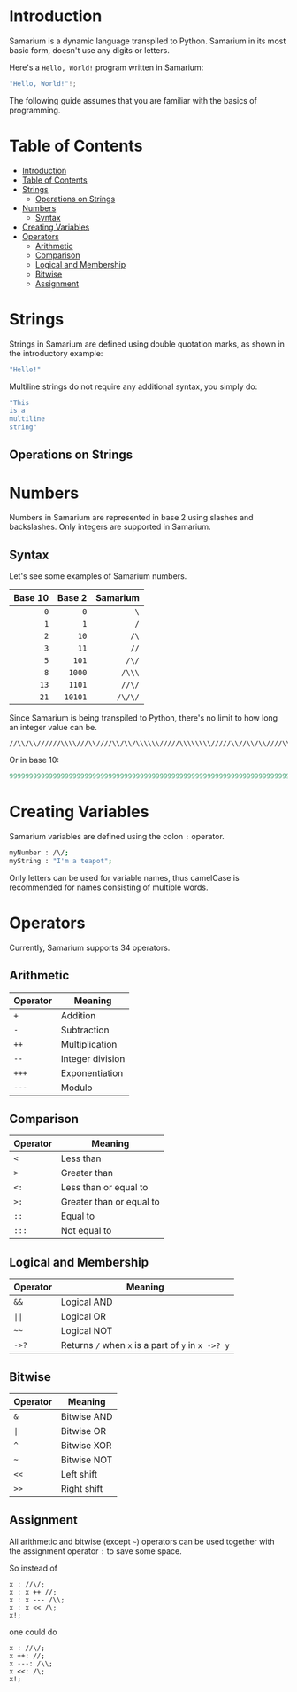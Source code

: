 # Introduction

Samarium is a dynamic language transpiled to Python. Samarium in its most basic form, doesn't use any digits or letters.

Here's a `Hello, World!` program written in Samarium:
```rs
"Hello, World!"!;
```

The following guide assumes that you are familiar with the basics of programming.

# Table of Contents
- [Introduction](#introduction)
- [Table of Contents](#table-of-contents)
- [Strings](#strings)
  - [Operations on Strings](#operations-on-strings)
- [Numbers](#numbers)
  - [Syntax](#syntax)
- [Creating Variables](#creating-variables)
- [Operators](#operators)
  - [Arithmetic](#arithmetic)
  - [Comparison](#comparison)
  - [Logical and Membership](#logical-and-membership)
  - [Bitwise](#bitwise)
  - [Assignment](#assignment)

# Strings
Strings in Samarium are defined using double quotation marks, as shown in the introductory example:
```rs
"Hello!"
```
Multiline strings do not require any additional syntax, you simply do:
```rs
"This
is a
multiline
string"
```
## Operations on Strings
<!-- todo: concatenation with +, cloning with ++,  -->

# Numbers
Numbers in Samarium are represented in base 2 using slashes and backslashes. Only integers are supported in Samarium.

## Syntax
Let's see some examples of Samarium numbers.

<center>

Base 10 | Base 2  | Samarium
---:    | ---:    | ---:
`0`     | `0`     | `\`
`1`     | `1`     | `/`
`2`     | `10`    | `/\`
`3`     | `11`    | `//`
`5`     | `101`   | `/\/`
`8`     | `1000`  | `/\\\`
`13`    | `1101`  | `//\/`
`21`    | `10101` | `/\/\/`

</center>

Since Samarium is being transpiled to Python, there's no limit to how long an integer value can be.

```
//\\/\\//////\\\\///\\////\\/\\/\\\\\\/////\\\\\\\\/////\\//\\/\\////\\////////\\////\\///\\\\\\\\//\\\\//\\///\\/\\\\\\/\\////\\//\\\\/\\\\/\\////\\/////\\/\\\\/\\\\\\\\\\//\\\\\\//\\\\/\\/\\\\//\\\\\\///\\/\\\\\\/\\\\\\/\\\\///\\//\\\\/\\\\//\\\\///\\//\\\\\\\\\\\\////////////////////////////////////////////////////////////////////////////////
```
Or in base 10: 
```py
99999999999999999999999999999999999999999999999999999999999999999999999999999999
```

# Creating Variables

Samarium variables are defined using the colon `:` operator.
```bash
myNumber : /\/;
myString : "I'm a teapot";
```
Only letters can be used for variable names, thus camelCase is recommended for names consisting of multiple words.

# Operators
Currently, Samarium supports 34 operators.

## Arithmetic

<center>

Operator | Meaning
--- | ---
`+` | Addition
`-` | Subtraction
`++` | Multiplication
`--` | Integer division
`+++` | Exponentiation
`---` | Modulo

</center>

## Comparison

<center>

Operator | Meaning
--- | ---
`<` | Less than
`>` | Greater than
`<:` | Less than or equal to
`>:` | Greater than or equal to
`::` | Equal to
`:::` | Not equal to

</center>

## Logical and Membership

<center>

Operator | Meaning
--- | ---
`&&` | Logical AND
`\|\|` | Logical OR
`~~` | Logical NOT
`->?` | Returns `/` when `x` is a part of `y` in `x ->? y`

</center>

## Bitwise

<center>

Operator | Meaning
--- | ---
`&` | Bitwise AND
`\|` | Bitwise OR
`^` | Bitwise XOR
`~` | Bitwise NOT
`<<` | Left shift
`>>` | Right shift

</center>

## Assignment

All arithmetic and bitwise (except `~`) operators can be used together with the assignment operator `:` to save some space.

So instead of
```
x : //\/;
x : x ++ //;
x : x --- /\\;
x : x << /\;
x!;
```
one could do
```
x : //\/;
x ++: //;
x ---: /\\;
x <<: /\;
x!;
```
